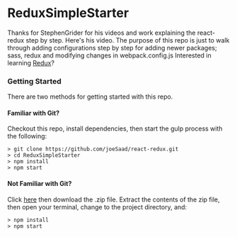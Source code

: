 # ReduxSimpleStarter

Thanks for StephenGrider for his videos and work explaining the react-redux step by step. Here's his video. The purpose of this repo is just to walk through adding configurations step by step for adding newer packages; sass, redux and modifying changes in webpack.config.js 
Interested in learning [Redux](https://www.udemy.com/react-redux/)?

### Getting Started

There are two methods for getting started with this repo.

#### Familiar with Git?
Checkout this repo, install dependencies, then start the gulp process with the following:

```
> git clone https://github.com/joeSaad/react-redux.git
> cd ReduxSimpleStarter
> npm install
> npm start
```

#### Not Familiar with Git?
Click [here](https://github.com/StephenGrider/ReactStarter/releases) then download the .zip file.  Extract the contents of the zip file, then open your terminal, change to the project directory, and:

```
> npm install
> npm start
```
